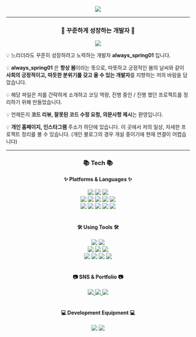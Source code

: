 <div align="center">
  <img src= "https://capsule-render.vercel.app/api?type=waving&color=6ccad0&height=400&section=footer&reversal=false&text=always_spring&fontSize=90&fontColor=black&animation=twinkling&fontAlignY=55&desc=Growing%20Devleoper&descAlignY=75&descSize=50" />
</div>

---
<div align="center">
  <h3><b>🚀 꾸준하게 성장하는 개발자 🚀</b></h3>
  <a href="https://github.com/always-spring01/always-spring01/blob/main/README.md">
    <img src="https://img.shields.io/badge/Readme-181717?style=flat-square&logo=ReadMe&logoColor=white"/>
  </a>
</div>

💡 느리더라도 꾸준히 성장하려고 노력하는 개발자 **always_spring01** 입니다.

💡 **always_spring01** 은 **항상 봄**이라는 뜻으로, 따뜻하고 긍정적인 봄의 날씨와 같이 **사회의 긍정적이고, 따듯한 분위기를 갖고 올 수 있는 개발자**를 지향하는 저의 바람을 담았습니다.

💡 해당 파일은 저를 간략하게 소개하고 코딩 역량, 진행 중인 / 진행 했던 프로젝트를 정리하기 위해 만들었습니다.

💡 언제든지 **코드 리뷰, 잘못된 코드 수정 요청, 의문사항 제시**는 환영입니다.

💡 **개인 홈페이지, 인스타그램** 주소가 하단에 있습니다. 이 곳에서 저의 일상, 자세한 프로젝트 정리를 볼 수 있습니다. (개인 블로그의 경우 개설 중이기에 현재 연결이 어렵습니다)

---
<div align="center">
  <h3><b>📚 Tech 📚</b></h3>
    <h4>✨ Platforms & Languages ✨</h4>
      <img src="https://img.shields.io/badge/Java-007396?style=flat-square&logo=Conda-Forge&logoColor=white"/>
      <img src="https://img.shields.io/badge/JavaScript-F7DF1E?style=flat-square&logo=JavaScript&logoColor=white"/>
      <img src="https://img.shields.io/badge/Node.js-339933?style=flat-square&logo=Node.js&logoColor=white"/> <br>
      <img src="https://img.shields.io/badge/Python-3776AB?style=flat-square&logo=Python&logoColor=white"/>
      <img src="https://img.shields.io/badge/Django-092E20?style=flat-square&logo=Django&logoColor=white"/>
      <img src="https://img.shields.io/badge/C-00599C?style=flat-square&logo=C&logoColor=white"/>
      <img src="https://img.shields.io/badge/Apache Tomcat-F8DC75?style=flat-square&logo=Apache Tomcat&logoColor=white"/>
      <img src="https://img.shields.io/badge/Arduino-00979D?style=flat-square&logo=Arduino&logoColor=white"/> <br>
      <img src="https://img.shields.io/badge/Android-3DDC84?style=flat-square&logo=Android&logoColor=white"/>
      <img src="https://img.shields.io/badge/Windows-007BD4?style=flat-square&logo=Windows 11&logoColor=white"/>
      <img src="https://img.shields.io/badge/macOS-000000?style=flat-square&logo=macOS&logoColor=white"/>
      <img src="https://img.shields.io/badge/Linux-FCC624?style=flat-square&logo=Linux&logoColor=white"/>
      <img src="https://img.shields.io/badge/Ubuntu-E95420?style=flat-square&logo=Ubuntu&logoColor=white"/>
</div>
<br>
<div align="center">
    <h4>🛠 Using Tools 🛠</h4>
      <img src="https://img.shields.io/badge/Visual Studio-5C2D91?style=flat-square&logo=Visual Studio&logoColor=white"/>
      <img src="https://img.shields.io/badge/Visual Studio Code-007ACC?style=flat-square&logo=Visual Studio Code&logoColor=white"/><br>
      <img src="https://img.shields.io/badge/Eclipse IDE-2C2255?style=flat-square&logo=Eclipse IDE&logoColor=white"/>
      <img src="https://img.shields.io/badge/PyCharm-000000?style=flat-square&logo=PyCharm&logoColor=white"/>
      <img src="https://img.shields.io/badge/Android Studio-3DDC84?style=flat-square&logo=Android Studio&logoColor=white"/><br>
      <img src="https://img.shields.io/badge/iTerm2-000000?style=flat-square&logo=iTerm2&logoColor=white"/>
      <img src="https://img.shields.io/badge/XCode-147EFB?style=flat-square&logo=Xcode&logoColor=white"/>
      <img src="https://img.shields.io/badge/GitHub-181717?style=flat-square&logo=GitHub&logoColor=white"/>
      <img src="https://img.shields.io/badge/GitHub Desktop-181717?style=flat-square&logo=Github&logoColor=white"/>
</div>
<br>
<div align="center">
    <h4>📷 SNS & Portfolio 📷</h4>
      <a href="https://www.instagram.com/always_spring01/">
        <img src="https://img.shields.io/badge/Instagram-E4405F?style=flat-square&logo=Instagram&logoColor=white"/>
      </a>
      <a href="https://github.com/always-spring01">
        <img src="https://img.shields.io/badge/GitHub-181717?style=flat-square&logo=GitHub&logoColor=white"/>
      </a>
      <img src="https://img.shields.io/badge/GitHub Pages-222222?style=flat-square&logo=GitHub Pages&logoColor=white"/>
</div>
<br>
<div align="center">
    <h4>💻 Development Equipment 💻</h4>
      <img src="https://img.shields.io/badge/ThinkPad T490s-EE2624?style=flat-square&logo=ThinkPad&logoColor=white"/>
      <img src="https://img.shields.io/badge/Samsung Galaxy Book Pro3-1428A0?style=flat-square&logo=Samsung&logoColor=white"/>
</div>

